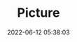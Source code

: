 ---
weight: 1
images:
- /images/edited/9.jpeg
title: Picture
date: 2022-06-12 05:38:03
tags: [luminar neo,work,FE 50mm F1.8,ILCE-7M3,50.0]
---